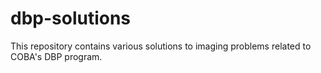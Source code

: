 # dbp-solutions
This repository contains various solutions to imaging problems related to COBA's DBP program.
